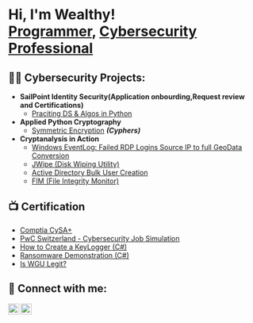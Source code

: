 <h1>Hi, I'm Wealthy! <br/><a href="https://github.com/joshmadakor1">Programmer</a>, <a href="https://www.linkedin.com/in/joshmadakor/">Cybersecurity Professional</a>

<h2>👨‍💻 Cybersecurity Projects:</h2>

- <b>SailPoint Identity Security(Application onbourding,Request review and Certifications)</b>
  - [Praciting DS & Algos in Python](https://github.com/joshmadakor1/Algorithms-Practice)
- <b>Applied Python Cryptography</b>
  - [Symmetric Encryption](https://github.com/WealthyNLamula/Cryptoanalysis-in-Action/blob/main/3.%20Cryptography_in_Action.ipynb) <b><i>(Cyphers)</b></i>
- <b>Cryptanalysis in Action</b>
  - [Windows EventLog: Failed RDP Logins Source IP to full GeoData Conversion](https://github.com/joshmadakor1/Sentinel-Lab)
  - [JWipe (Disk Wiping Utility)](https://github.com/joshmadakor1/Jwipe.PowerShell)
  - [Active Directory Bulk User Creation](https://github.com/joshmadakor1/AD_PS)
  - [FIM (File Integrity Monitor)](https://github.com/joshmadakor1/PowerShell-Integrity-FIM)


<h2>📺 Certification</h2>

- [Comptia CySA+](https://www.credly.com/badges/35044b38-8ad6-4c9b-bf50-659cc2d73efb/linked_in_profile)
- [PwC Switzerland - Cybersecurity Job Simulation](https://forage-uploads-prod.s3.amazonaws.com/completion-certificates/PwC%20Switzerland/f9H4CHchzrKQbnbmK_PwC%20Switzerland_8fcHvhm2yLnmxRXPH_1716833381848_completion_certificate.pdf)
- [How to Create a KeyLogger (C#)](https://www.youtube.com/watch?v=N-L9hklSlNk)
- [Ransomware Demonstration (C#)](https://www.youtube.com/watch?v=OfvdQeh79s0)
- [Is WGU Legit?](https://www.youtube.com/watch?v=E2MwRWxDBkA)

<h2> 🤳 Connect with me:</h2>


[<img align="left" alt="Wealthy N Lamula | LinkedIn" width="22px" src="https://cdn.jsdelivr.net/npm/simple-icons@v3/icons/linkedin.svg" />][linkedin]
[<img align="left" alt="Wealthy N Lamula | Instagram" width="22px" src="https://cdn.jsdelivr.net/npm/simple-icons@v3/icons/instagram.svg" />][instagram]


[instagram]: https://www.instagram.com/wealthy_n_lamula?igsh=ZG12eW9idHR1c2x1
[linkedin]: www.linkedin.com/in/wealthynlamula-b79b8a204

<!--


Here are some ideas to get you started:

- 🔭 I’m currently working on ...
- 🌱 I’m currently learning ...
- 👯 I’m looking to collaborate on ...
- 🤔 I’m looking for help with ...
- 💬 Ask me about ...
- 📫 How to reach me: ...
- 😄 Pronouns: ...
- ⚡ Fun fact: ...
-->
